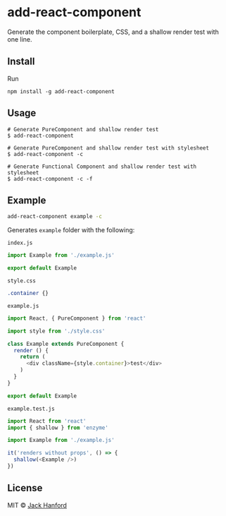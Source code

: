 # add-react-component

Generate the component boilerplate, CSS, and a shallow render test with one line.

## Install

Run

```npm install -g add-react-component```

## Usage

```
# Generate PureComponent and shallow render test
$ add-react-component

# Generate PureComponent and shallow render test with stylesheet
$ add-react-component -c

# Generate Functional Component and shallow render test with stylesheet
$ add-react-component -c -f
```

## Example

```sh
add-react-component example -c
```
Generates `example` folder with the following:

`index.js`
```js
import Example from './example.js'

export default Example
```

`style.css`
```css
.container {}
```

`example.js`
```js
import React, { PureComponent } from 'react'

import style from './style.css'

class Example extends PureComponent {
  render () {
    return (
      <div className={style.container}>test</div>
    )
  }
}

export default Example
```

`example.test.js`
```js
import React from 'react'
import { shallow } from 'enzyme'

import Example from './example.js'

it('renders without props', () => {
  shallow(<Example />)
})
```

## License

MIT © [Jack Hanford](http://jackhanford.com)
